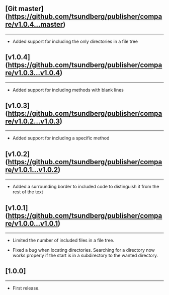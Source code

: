 ## [Git master] (https://github.com/tsundberg/publisher/compare/v1.0.4...master)
-----------------------------
* Added support for including the only directories in a file tree

## [v1.0.4] (https://github.com/tsundberg/publisher/compare/v1.0.3...v1.0.4)
-----------------------------
* Added support for including methods with blank lines

## [v1.0.3] (https://github.com/tsundberg/publisher/compare/v1.0.2...v1.0.3)
-----------------------------
* Added support for including a specific method

## [v1.0.2] (https://github.com/tsundberg/publisher/compare/v1.0.1...v1.0.2)
-----------------------------
* Added a surrounding border to included code to distinguish it from the rest of the text

## [v1.0.1] (https://github.com/tsundberg/publisher/compare/v1.0.0...v1.0.1)
-----------------------------
* Limited the number of included files in a file tree.

* Fixed a bug when locating directories. Searching for a directory now works properly if the start
  is in a subdirectory to the wanted directory.

## [1.0.0]
-----------------------------
* First release.